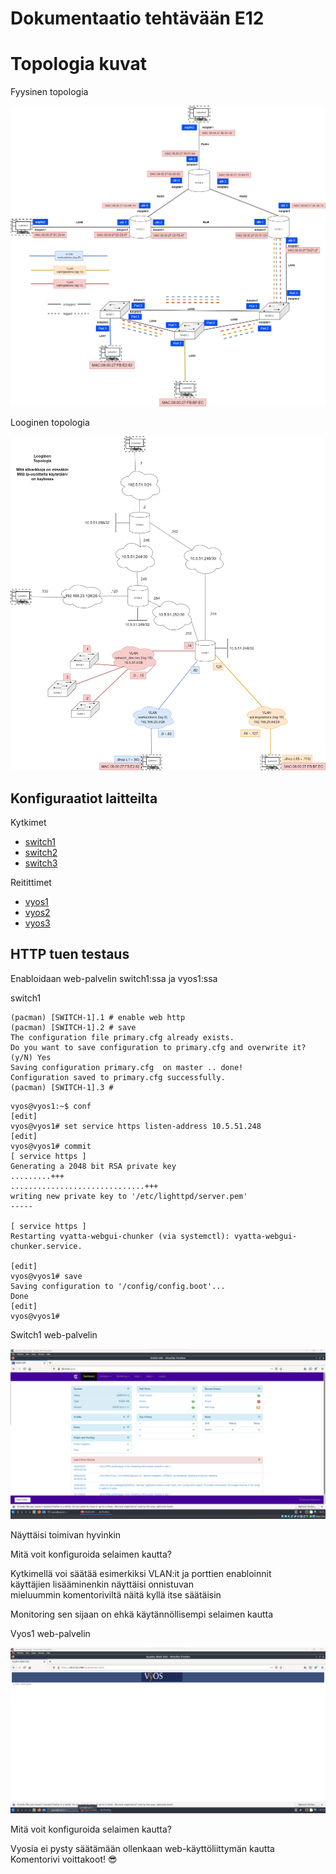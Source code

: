 # Dokumentaatio tehtävään E12

# Topologia kuvat

Fyysinen topologia<br/>

![](/documentation/E09/Tietoverkot_fyysinen_topologia.png)<br/>

Looginen topologia<br/>

![](/documentation/E09/Tietoverkot_looginen_topologia.png)<br/>

## Konfiguraatiot laitteilta

Kytkimet<br/>

* [switch1](/E12/E12-switch1.cfg)
* [switch2](/E12/E12-switch2.cfg)
* [switch3](/E12/E12-switch3.cfg)


Reitittimet<br/>

* [vyos1](/E12/E12-vyos1.cfg)
* [vyos2](/E12/E12-vyos2.cfg)
* [vyos3](/E12/E12-vyos3.cfg)

## HTTP tuen testaus

Enabloidaan web-palvelin switch1:ssa ja vyos1:ssa<br/>

switch1<br/>

```
(pacman) [SWITCH-1].1 # enable web http
(pacman) [SWITCH-1].2 # save
The configuration file primary.cfg already exists.
Do you want to save configuration to primary.cfg and overwrite it? (y/N) Yes
Saving configuration primary.cfg  on master .. done!
Configuration saved to primary.cfg successfully.
(pacman) [SWITCH-1].3 #
```

```
vyos@vyos1:~$ conf
[edit]
vyos@vyos1# set service https listen-address 10.5.51.248
[edit]
vyos@vyos1# commit
[ service https ]
Generating a 2048 bit RSA private key
.........+++
..............................+++
writing new private key to '/etc/lighttpd/server.pem'
-----

[ service https ]
Restarting vyatta-webgui-chunker (via systemctl): vyatta-webgui-chunker.service.

[edit]
vyos@vyos1# save
Saving configuration to '/config/config.boot'...
Done
[edit]
vyos@vyos1#
```

Switch1 web-palvelin<br/>

![](/documentation/E12/Lubuntu1_switch1_web_palvelin.png)<br/>

Näyttäisi toimivan hyvinkin<br/>

Mitä voit konfiguroida selaimen kautta?<br/>

Kytkimellä voi säätää esimerkiksi VLAN:it ja porttien enabloinnit<br/>
käyttäjien lisääminenkin näyttäisi onnistuvan<br/>
mieluummin komentoriviltä näitä kyllä itse säätäisin<br/>

Monitoring sen sijaan on ehkä käytännöllisempi selaimen kautta<br/>

Vyos1 web-palvelin<br/>

![](/documentation/E12/Lubuntu1_vyos_web_palvelin.png)<br/>

Mitä voit konfiguroida selaimen kautta?<br/>

Vyosia ei pysty säätämään ollenkaan web-käyttöliittymän kautta<br/>
Komentorivi voittakoot! :sunglasses:

